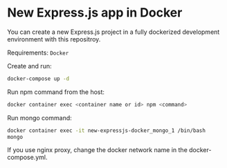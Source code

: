 # New Express.js app in Docker

You can create a new Express.js project in a fully dockerized development environment with this repositroy.

Requirements: `Docker`

Create and run:

```sh
docker-compose up -d
```

Run npm command from the host:

```sh
docker container exec <container name or id> npm <command>
```

Run mongo command:
```sh
docker container exec -it new-expressjs-docker_mongo_1 /bin/bash
mongo
```

If you use nginx proxy, change the docker network name in the docker-compose.yml.
